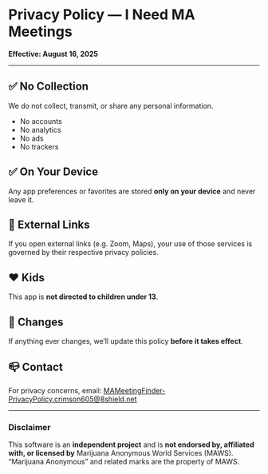 # Privacy Policy — I Need MA Meetings
**Effective: August 16, 2025**

---

## ✅ No Collection
We do not collect, transmit, or share any personal information.
- No accounts
- No analytics
- No ads
- No trackers

## ✅ On Your Device
Any app preferences or favorites are stored **only on your device** and never leave it.

## 🔗 External Links
If you open external links (e.g. Zoom, Maps), your use of those services is governed by their respective privacy policies.

## ❤️  Kids
This app is **not directed to children under 13**.

## 🔄 Changes
If anything ever changes, we’ll update this policy **before it takes effect**.

## 📪 Contact
For privacy concerns, email:
[MAMeetingFinder-PrivacyPolicy.crimson605@8shield.net](mailto:MAMeetingFinder-PrivacyPolicy.crimson605@8shield.net)

---

### Disclaimer
This software is an **independent project** and is **not endorsed by, affiliated with, or licensed by** Marijuana Anonymous World Services (MAWS).
“Marijuana Anonymous” and related marks are the property of MAWS.
